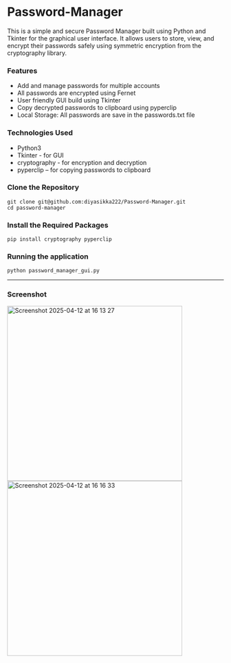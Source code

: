 # Password-Manager
This is a simple and secure Password Manager built using Python and Tkinter for the graphical user interface. It allows users to store, view, and encrypt their passwords safely using symmetric encryption from the cryptography library.

### Features
- Add and manage passwords for multiple accounts
- All passwords are encrypted using Fernet
- User friendly GUI build using Tkinter
- Copy decrypted passwords to clipboard using pyperclip
- Local Storage: All passwords are save in the passwords.txt file

### Technologies Used
- Python3
- Tkinter - for GUI
- cryptography - for encryption and decryption
- pyperclip – for copying passwords to clipboard

### Clone the Repository
    git clone git@github.com:diyasikka222/Password-Manager.git
    cd password-manager

### Install the Required Packages
    pip install cryptography pyperclip

### Running the application
    python password_manager_gui.py

---

### Screenshot

<img width="407" alt="Screenshot 2025-04-12 at 16 13 27" src="https://github.com/user-attachments/assets/181e72d2-557f-48a4-bc93-9de11e4c5d58" />
<img width="407" alt="Screenshot 2025-04-12 at 16 16 33" src="https://github.com/user-attachments/assets/92ea7ac7-3230-4adb-9860-54d0771068e5" />
